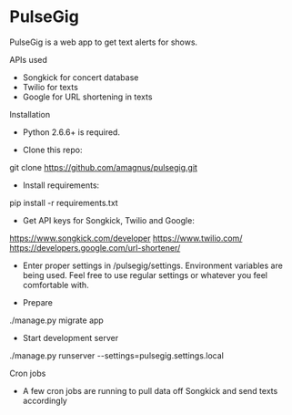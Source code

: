 PulseGig
========

PulseGig is a web app to get text alerts for shows.


APIs used

- Songkick for concert database
- Twilio for texts
- Google for URL shortening in texts


Installation

- Python 2.6.6+ is required.

- Clone this repo:

git clone https://github.com/amagnus/pulsegig.git

- Install requirements:

pip install -r requirements.txt

- Get API keys for Songkick, Twilio and Google:

https://www.songkick.com/developer
https://www.twilio.com/
https://developers.google.com/url-shortener/

- Enter proper settings in /pulsegig/settings. Environment variables are being used. Feel free to use regular settings or whatever you feel comfortable with.

- Prepare 

./manage.py migrate app

- Start development server

./manage.py runserver --settings=pulsegig.settings.local


Cron jobs

- A few cron jobs are running to pull data off Songkick and send texts accordingly
